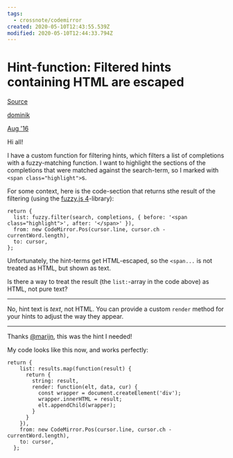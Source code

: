 ```yaml
---
tags:
  - crossnote/codemirror
created: 2020-05-10T12:43:55.539Z
modified: 2020-05-10T12:44:33.794Z
---
```


# Hint-function: Filtered hints containing HTML are escaped

[Source](https://discuss.codemirror.net/t/hint-function-filtered-hints-containing-html-are-escaped/849/3 "Permalink to Hint-function: Filtered hints containing HTML are escaped")

[dominik](https://discuss.codemirror.net/u/dominik)

[Aug '16](https://discuss.codemirror.net/t/hint-function-filtered-hints-containing-html-are-escaped/849)

Hi all!

I have a custom function for filtering hints, which filters a list of completions with a fuzzy-matching function. I want to highlight the sections of the completions that were matched against the search-term, so I marked with `<span class="highlight">`s.

For some context, here is the code-section that returns sthe result of the filtering (using the [fuzzy.js 4](https://github.com/gjuchault/fuzzyjs)-library):

    return {
      list: fuzzy.filter(search, completions, { before: '<span class="highlight">', after: '</span>' }),
      from: new CodeMirror.Pos(cursor.line, cursor.ch - currentWord.length),
      to: cursor,
    };

Unfortunately, the hint-terms get HTML-escaped, so the `<span...` is not treated as HTML, but shown as text.

Is there a way to treat the result (the `list:`-array in the code above) as HTML, not pure text?

---

No, hint text is _text_, not HTML. You can provide a custom `render` method for your hints to adjust the way they appear.

---

Thanks [@marijn](https://discuss.codemirror.net/u/marijn), this was the hint I needed!

My code looks like this now, and works perfectly:

    return {
        list: results.map(function(result) {
          return {
            string: result,
            render: function(elt, data, cur) {
              const wrapper = document.createElement('div');
              wrapper.innerHTML = result;
              elt.appendChild(wrapper);
            }
          }
        }),
        from: new CodeMirror.Pos(cursor.line, cursor.ch - currentWord.length),
        to: cursor,
      };
